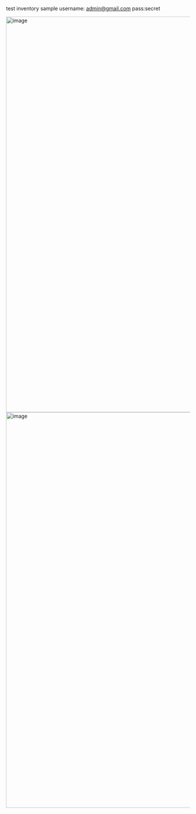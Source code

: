 test inventory sample
username: admin@gmail.com
pass:secret

<img width="1920" height="1080" alt="image" src="https://github.com/user-attachments/assets/41ff03a4-65f7-40a9-949d-92c9388702dc" />

<img width="1920" height="1080" alt="image" src="https://github.com/user-attachments/assets/43a14b1e-e12d-493a-ac86-d32bbd6d023e" />


